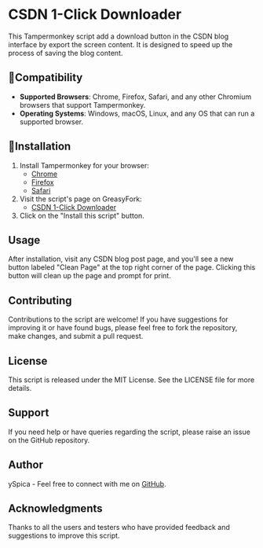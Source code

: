 # CSDN 1-Click Downloader

This Tampermonkey script add a download button in the CSDN blog interface by export the screen content. It is designed to speed up the process of saving the blog content.

## 📱Compatibility

- **Supported Browsers**: Chrome, Firefox, Safari, and any other Chromium browsers that support Tampermonkey.
- **Operating Systems**: Windows, macOS, Linux, and any OS that can run a supported browser.

## 📄Installation

1. Install Tampermonkey for your browser:
   - [Chrome](https://www.tampermonkey.net/?ext=dhdg&browser=chrome)
   - [Firefox](https://www.tampermonkey.net/?ext=dhdg&browser=firefox)
   - [Safari](https://www.tampermonkey.net/?ext=dhdg&browser=safari)
2. Visit the script's page on GreasyFork:
   - [CSDN 1-Click Downloader](https://greasyfork.org/en/scripts/495557-csdn-1-click-downloader)
3. Click on the "Install this script" button.

## Usage

After installation, visit any CSDN blog post page, and you'll see a new button labeled "Clean Page" at the top right corner of the page. Clicking this button will clean up the page and prompt for print.

## Contributing

Contributions to the script are welcome! If you have suggestions for improving it or have found bugs, please feel free to fork the repository, make changes, and submit a pull request.

## License

This script is released under the MIT License. See the LICENSE file for more details.

## Support

If you need help or have queries regarding the script, please raise an issue on the GitHub repository.

## Author

ySpica - Feel free to connect with me on [GitHub](https://github.com/ySpica).

## Acknowledgments

Thanks to all the users and testers who have provided feedback and suggestions to improve this script.
